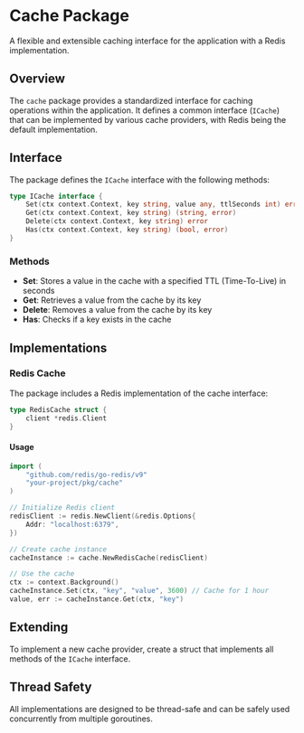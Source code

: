 # Cache Package

A flexible and extensible caching interface for the application with a Redis implementation.

## Overview

The `cache` package provides a standardized interface for caching operations within the application. It defines a common interface (`ICache`) that can be implemented by various cache providers, with Redis being the default implementation.

## Interface

The package defines the `ICache` interface with the following methods:

```go
type ICache interface {
	Set(ctx context.Context, key string, value any, ttlSeconds int) error
	Get(ctx context.Context, key string) (string, error)
	Delete(ctx context.Context, key string) error
	Has(ctx context.Context, key string) (bool, error)
}
```

### Methods

- **Set**: Stores a value in the cache with a specified TTL (Time-To-Live) in seconds
- **Get**: Retrieves a value from the cache by its key
- **Delete**: Removes a value from the cache by its key
- **Has**: Checks if a key exists in the cache

## Implementations

### Redis Cache

The package includes a Redis implementation of the cache interface:

```go
type RedisCache struct {
	client *redis.Client
}
```

#### Usage

```go
import (
	"github.com/redis/go-redis/v9"
	"your-project/pkg/cache"
)

// Initialize Redis client
redisClient := redis.NewClient(&redis.Options{
	Addr: "localhost:6379",
})

// Create cache instance
cacheInstance := cache.NewRedisCache(redisClient)

// Use the cache
ctx := context.Background()
cacheInstance.Set(ctx, "key", "value", 3600) // Cache for 1 hour
value, err := cacheInstance.Get(ctx, "key")
```

## Extending

To implement a new cache provider, create a struct that implements all methods of the `ICache` interface.

## Thread Safety

All implementations are designed to be thread-safe and can be safely used concurrently from multiple goroutines.